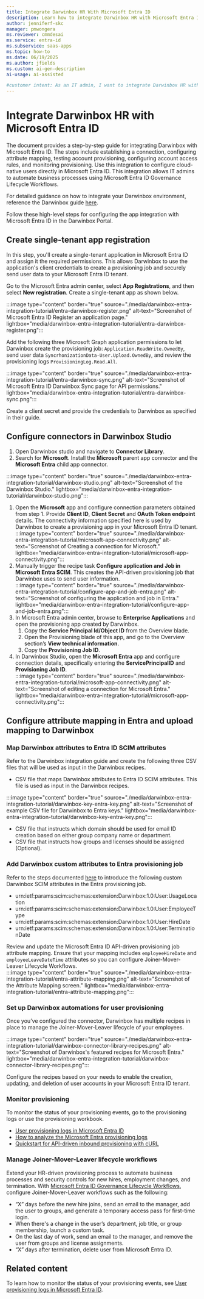 ```yaml
---
title: Integrate Darwinbox HR With Microsoft Entra ID
description: Learn how to integrate Darwinbox HR with Microsoft Entra ID to automate user provisioning, manage lifecycle workflows, and streamline HR-driven processes. 
author: jenniferf-skc
manager: pmwongera
ms.reviewer: cmmdesai
ms.service: entra-id
ms.subservice: saas-apps
ms.topic: how-to
ms.date: 06/19/2025
ms.author: jfields
ms.custom: ai-gen-description
ai-usage: ai-assisted

#customer intent: As an IT admin, I want to integrate Darwinbox HR with Microsoft Entra ID so that I can automate user provisioning and lifecycle workflows.
---
```



# Integrate Darwinbox HR with Microsoft Entra ID

The document provides a step-by-step guide for integrating Darwinbox with Microsoft Entra ID. The steps include establishing a connection, configuring attribute mapping, testing account provisioning, configuring account access rules, and monitoring provisioning. Use this integration to configure cloud-native users directly in Microsoft Entra ID. This integration allows IT admins to automate business processes using Microsoft Entra ID Governance Lifecycle Workflows.

For detailed guidance on how to integrate your Darwinbox environment, reference the Darwinbox guide [here](https://help.darwinbox.com/r/Integration-Templates/Darwinbox-Microsoft-Entra-ID-Connector). 

Follow these high-level steps for configuring the app integration with Microsoft Entra ID in the Darwinbox Portal.


## Create single-tenant app registration

In this step, you'll create a single-tenant application in Microsoft Entra ID and assign it the required permissions. This allows Darwinbox to use the application's client credentials to create a provisioning job and securely send user data to your Microsoft Entra ID tenant.

Go to the Microsoft Entra admin center, select **App Registrations**, and then select **New registration**. Create a single-tenant app as shown below.

:::image type="content" border="true" source="./media/darwinbox-entra-integration-tutorial/entra-darwinbox-register.png" alt-text="Screenshot of Microsoft Entra ID Register an application page." lightbox="media/darwinbox-entra-integration-tutorial/entra-darwinbox-register.png":::

Add the following three Microsoft Graph application permissions to let Darwinbox create the provisioning job: `Application.ReadWrite.OwnedBy`, send user data `SyncrhonizationData-User.Upload.OwnedBy`, and review the provisioning logs `ProvisioningLog.Read.All`.

:::image type="content" border="true" source="./media/darwinbox-entra-integration-tutorial/entra-darwinbox-sync.png" alt-text="Screenshot of Microsoft Entra ID Darwinbox Sync page for API permissions." lightbox="media/darwinbox-entra-integration-tutorial/entra-darwinbox-sync.png":::

Create a client secret and provide the credentials to Darwinbox as specified in their guide.

## Configure connectors in Darwinbox Studio

1. Open Darwinbox studio and navigate to **Connector Library**. 
1. Search for **Microsoft**. Install the **Microsoft** parent app connector and the **Microsoft Entra** child app connector.

:::image type="content" border="true" source="./media/darwinbox-entra-integration-tutorial/darwinbox-studio.png" alt-text="Screenshot of the Darwinbox Studio." lightbox="media/darwinbox-entra-integration-tutorial/darwinbox-studio.png":::

1. Open the **Microsoft** app and configure connection parameters obtained from step 1. Provide **Client ID**,  **Client Secret** and **OAuth Token endpoint** details. The connectivity information specified here is used by Darwinbox to create a provisioning app in your Microsoft Entra ID tenant.  
:::image type="content" border="true" source="./media/darwinbox-entra-integration-tutorial/microsoft-app-connectivity.png" alt-text="Screenshot of Creating a connection for Microsoft." lightbox="media/darwinbox-entra-integration-tutorial/microsoft-app-connectivity.png":::
1. Manually trigger the recipe task **Configure application and Job in Microsoft Entra SCIM**. This creates the API-driven provisioning job that Darwinbox uses to send user information.  
:::image type="content" border="true" source="./media/darwinbox-entra-integration-tutorial/configure-app-and-job-entra.png" alt-text="Screenshot of configuring the application and job in Entra." lightbox="media/darwinbox-entra-integration-tutorial/configure-app-and-job-entra.png":::
1. In Microsoft Entra admin center, browse to **Enterprise Applications** and open the provisioning app created by Darwinbox. 
    1. Copy the **Service Principal Id/Object ID** from the Overview blade. 
    1. Open the Provisioning blade of this app, and go to the Overview section’s **View technical information**.
    1. Copy the **Provisioning Job ID**.
1. In Darwinbox Studio, open the **Microsoft Entra** app and configure connection details, specifically entering the **ServicePrincipalID** and **Provisioning Job ID**.  
:::image type="content" border="true" source="./media/darwinbox-entra-integration-tutorial/microsoft-app-connectivity.png" alt-text="Screenshot of editing a connection for Microsoft Entra." lightbox="media/darwinbox-entra-integration-tutorial/microsoft-app-connectivity.png":::

## Configure attribute mapping in Entra and upload mapping to Darwinbox

### Map Darwinbox attributes to Entra ID SCIM attributes

Refer to the Darwinbox integration guide and create the following three CSV files that will be used as input in the Darwinbox recipes.
- CSV file that maps Darwinbox attributes to Entra ID SCIM attributes. This file is used as input in the Darwinbox recipes.   

:::image type="content" border="true" source="./media/darwinbox-entra-integration-tutorial/darwinbox-key-entra-key.png" alt-text="Screenshot of example CSV file for Darwinbox to Entra keys." lightbox="media/darwinbox-entra-integration-tutorial/darwinbox-key-entra-key.png":::
- CSV file that instructs which domain should be used for email ID creation based on either group company name or department.
- CSV file that instructs how groups and licenses should be assigned (Optional).

### Add Darwinbox custom attributes to Entra provisioning job

Refer to the steps documented [here](~/identity/app-provisioning/inbound-provisioning-api-custom-attributes.md#step-1---extend-the-provisioning-app-schema) to introduce the following custom Darwinbox SCIM attributes in the Entra provisioning job. 
- urn:ietf:params:scim:schemas:extension:Darwinbox:1.0:User:UsageLocation 
- urn:ietf:params:scim:schemas:extension:Darwinbox:1.0:User:EmployeeType 
- urn:ietf:params:scim:schemas:extension:Darwinbox:1.0:User:HireDate 
- urn:ietf:params:scim:schemas:extension:Darwinbox:1.0:User:TerminationDate 

Review and update the Microsoft Entra ID API-driven provisioning job attribute mapping. Ensure that your mapping includes ```employeeHireDate``` and ```employeeLeaveDateTime``` attributes so you can configure Joiner-Mover-Leaver Lifecycle Workflows.  
:::image type="content" border="true" source="./media/darwinbox-entra-integration-tutorial/entra-attribute-mapping.png" alt-text="Screenshot of the Attribute Mapping screen." lightbox="media/darwinbox-entra-integration-tutorial/entra-attribute-mapping.png":::

### Set up Darwinbox automations for user provisioning

Once you’ve configured the connector, Darwinbox has multiple recipes in place to manage the Joiner-Mover-Leaver lifecycle of your employees. 

:::image type="content" border="true" source="./media/darwinbox-entra-integration-tutorial/darwinbox-connector-library-recipes.png" alt-text="Screenshot of Darwinbox's featured recipes for Microsoft Entra." lightbox="media/darwinbox-entra-integration-tutorial/darwinbox-connector-library-recipes.png":::

Configure the recipes based on your needs to enable the creation, updating, and deletion of user accounts in your Microsoft Entra ID tenant. 

### Monitor provisioning

To monitor the status of your provisioning events, go to the provisioning logs or use the provisioning workbook.

-	[User provisioning logs in Microsoft Entra ID](~/identity/monitoring-health/concept-provisioning-logs.md)
-	[How to analyze the Microsoft Entra provisioning logs](~/identity/monitoring-health/howto-analyze-provisioning-logs.md)
-	[Quickstart for API-driven inbound provisioning with cURL](~/identity/app-provisioning/inbound-provisioning-api-curl-tutorial.md#verify-processing-of-the-bulk-request-payload)

### Manage Joiner-Mover-Leaver lifecycle workflows

Extend your HR-driven provisioning process to automate business processes and security controls for new hires, employment changes, and termination. With [Microsoft Entra ID Governance Lifecycle Workflows](~/id-governance/what-are-lifecycle-workflows.md), configure Joiner-Mover-Leaver workflows such as the following:

-	“X” days before the new hire joins, send an email to the manager, add the user to groups, and generate a temporary access pass for first-time login.
-	When there's a change in the user’s department, job title, or group membership, launch a custom task.
-	On the last day of work, send an email to the manager, and remove the user from groups and license assignments.
-	“X” days after termination, delete user from Microsoft Entra ID.


## Related content

To learn how to monitor the status of your provisioning events, see [User provisioning logs in Microsoft Entra ID](~/identity/monitoring-health/concept-provisioning-logs.md).
